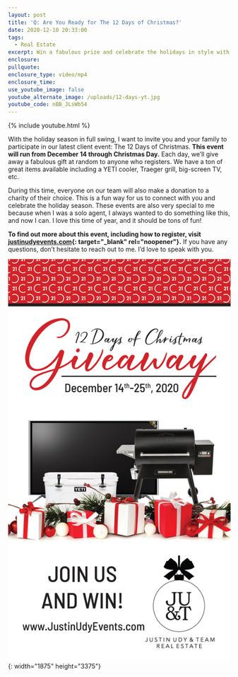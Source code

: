 ```yaml
---
layout: post
title: 'Q: Are You Ready for The 12 Days of Christmas?'
date: 2020-12-10 20:33:00
tags:
  - Real Estate
excerpt: Win a fabulous prize and celebrate the holidays in style with us!
enclosure:
pullquote:
enclosure_type: video/mp4
enclosure_time:
use_youtube_image: false
youtube_alternate_image: /uploads/12-days-yt.jpg
youtube_code: nBB_JLsWb54
---
```


{% include youtube.html %}

With the holiday season in full swing, I want to invite you and your family to participate in our latest client event: The 12 Days of Christmas. **This event will run from December 14 through Christmas Day.** Each day, we’ll give away a fabulous gift at random to anyone who registers. We have a ton of great items available including a YETI cooler, Traeger grill, big-screen TV, etc.&nbsp;

During this time, everyone on our team will also make a donation to a charity of their choice. This is a fun way for us to connect with you and celebrate the holiday season. These events are also very special to me because when I was a solo agent, I always wanted to do something like this, and now I can. I love this time of year, and it should be tons of fun\!

**To find out more about this event, including how to register, visit [justinudyevents.com](https://docs.google.com/forms/d/e/1FAIpQLSetLDGR-tGyOnIdoXV5k3gwEt1_lunO3nWpuFiJrpfbmi9NCQ/viewform){: target="_blank" rel="noopener"}.** If you have any questions, don’t hesitate to reach out to me. I’d love to speak with you.

![](/uploads/unnamed.jpg){: width="1875" height="3375"}
